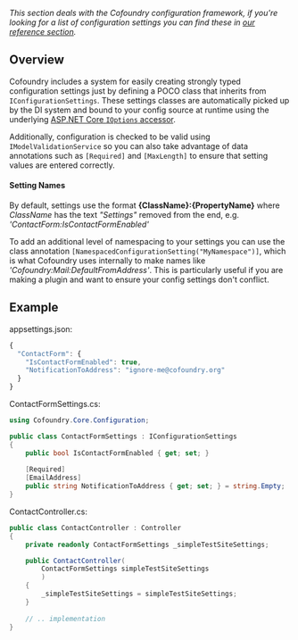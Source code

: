 *This section deals with the Cofoundry configuration framework, if you're looking for a list of configuration settings you can find these in [our reference section](/references/common-config-settings).*

## Overview

Cofoundry includes a system for easily creating strongly typed configuration settings just by defining a POCO class that inherits from `IConfigurationSettings`. These settings classes are automatically picked up by the DI system and bound to your config source at runtime using the underlying [ASP.NET Core `IOptions` accessor](https://docs.microsoft.com/en-us/aspnet/core/fundamentals/configuration/options). 

Additionally, configuration is checked to be valid using `IModelValidationService` so you can also take advantage of data annotations such as `[Required]` and `[MaxLength]` to ensure that setting values are entered correctly.

#### Setting Names

By default, settings use the format **{ClassName}:{PropertyName}** where *ClassName* has the text *"Settings"* removed from the end, e.g. *'ContactForm:IsContactFormEnabled'*

To add an additional level of namespacing to your settings you can use the class annotation `[NamespacedConfigurationSetting("MyNamespace")]`, which is what Cofoundry uses internally to make names like *'Cofoundry:Mail:DefaultFromAddress'*. This is particularly useful if you are making a plugin and want to ensure your config settings don't conflict.

## Example

appsettings.json:

```js
{
  "ContactForm": {
    "IsContactFormEnabled": true,
    "NotificationToAddress": "ignore-me@cofoundry.org"
  }
}
```

ContactFormSettings.cs:

```csharp
using Cofoundry.Core.Configuration;

public class ContactFormSettings : IConfigurationSettings
{
    public bool IsContactFormEnabled { get; set; }
    
    [Required]
    [EmailAddress]
    public string NotificationToAddress { get; set; } = string.Empty;
}
```

ContactController.cs:

```csharp
public class ContactController : Controller
{
    private readonly ContactFormSettings _simpleTestSiteSettings;

    public ContactController(
        ContactFormSettings simpleTestSiteSettings
        )
    {
        _simpleTestSiteSettings = simpleTestSiteSettings;
    }
    
    // .. implementation
}
```

